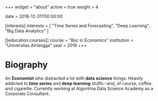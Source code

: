 +++
widget = "about"
active = true
weight = 4

date = 2018-12-31T00:00:00

[interests]
  interests = [
    "Time Series and Forecasting",
    "Deep Learning",
    "Big Data Analytics"
  ]

[[education.courses]]
  course = "Bsc in Economics"
  institution = "Universitas Airlangga"
  year = 2018
+++

# Biography

An **Economist** who distracted a lot with **data science** things. Heavily addicted to **time series** and **deep learning** stuffs--and, of course, coffee and cigarette. Currently working at Algoritma Data Science Academy as a Corporate Consultant.

